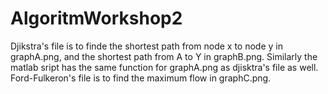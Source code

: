 # AlgoritmWorkshop2
Djikstra's file is to finde the shortest path from node x to node y in graphA.png, and the shortest path from A to Y in graphB.png.
Similarly the matlab sript has the same function for graphA.png as djisktra's file as well.
Ford-Fulkeron's file is to find the maximum flow in graphC.png.
